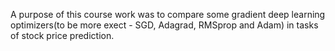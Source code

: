 A purpose of this course work was to compare some gradient deep learning optimizers(to be more exect - SGD, Adagrad, RMSprop and Adam) in tasks of stock price prediction.
